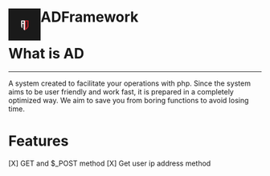 <h1>ADFramework <img src="https://github.com/nypex5710/ADFramework/blob/master/image/logo.jpg" height="64" width="64" align="left"></h1>

# What is AD
<hr>
<p>A system created to facilitate your operations with php. Since the system aims to be user friendly and work fast, it is prepared in a completely optimized way. We aim to save you from boring functions to avoid losing time.</p>

# Features

[X] GET and $_POST method
[X] Get user ip address method
